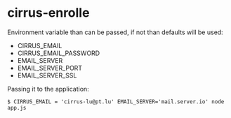 # cirrus-enrolle

Environment variable than can be passed, if not than defaults will be used:

- CIRRUS_EMAIL
- CIRRUS_EMAIL_PASSWORD
- EMAIL_SERVER
- EMAIL_SERVER_PORT
- EMAIL_SERVER_SSL  

Passing it to the application:
```
$ CIRRUS_EMAIL = 'cirrus-lu@pt.lu' EMAIL_SERVER='mail.server.io' node app.js
```
